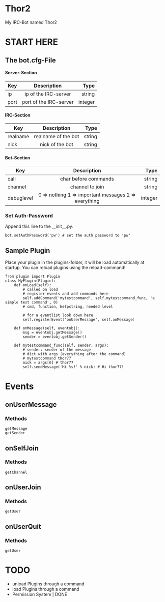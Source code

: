 Thor2
=====

My IRC-Bot named Thor2

START HERE
==========
## The bot.cfg-File

#### Server-Section
    
| Key  |       Description      |    Type |
|------|:----------------------:|--------:|
|  ip  |  ip of the IRC-server  | string  |
| port | port of the IRC-server | integer |

#### IRC-Section

| Key      |     Description     |   Type |
|----------|:-------------------:|-------:|
| realname | realname of the bot | string |
|   nick   |   nick of the bot   | string |

#### Bot-Section

| Key        |                      Description                      |    Type |
|------------|:-----------------------------------------------------:|--------:|
|    call    |                  char before commands                 |  string |
|   channel  |                    channel to join                    |  string |
| debuglevel |  0 => nothing 1 => important messages 2 => everything | integer |

### Set Auth-Password
Append this line to the \_\_init\_\_.py:  

    bot.setAuthPassword('pw') # set the auth password to 'pw'
    
## Sample Plugin
Place your plugin in the plugins-folder, it will be load automatically at startup.
You can reload plugins using the reload-command!  

    from plugin import Plugin
    class MyPlugin(Plugin):
        def onLoad(self):
            # called on load
            # register events and add commands here
            self.addCommand('mytestcommand', self.mytestcommand_func, 'a simple test command', 0)
            # cmd, function, helpstring, needed level
            
            # for a eventlist look down here
            self.registerEvent('onUserMessage', self.onMessage)
            
        def onMessage(self, eventobj):
            msg = eventobj.getMessage()
            sender = eventobj.getSender()
            
        def mytestcommand_func(self, sender, args):
            # sender: sender of the message
            # dict with args (everything after the command)
            # mytestcommand thor77
            nick = args[0] # thor77
            self.sendMessage('Hi %s!' % nick) # Hi thor77!

Events
======
## onUserMessage
### Methods
    getMessage  
    getSender
## onSelfJoin
### Methods
    getChannel
## onUserJoin
### Methods
    getUser
## onUserQuit
### Methods
    getUser

TODO
====
- unload Plugins through a command
- load Plugins through a command
- Permission System | DONE
